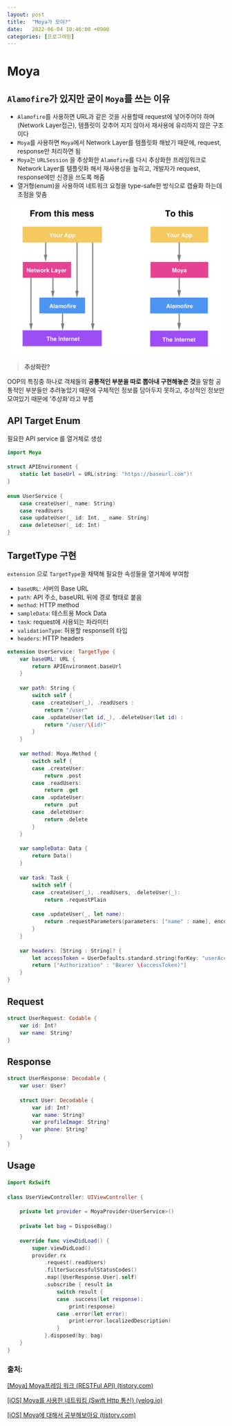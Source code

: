 ```yaml
---
layout: post
title:  "Moya가 모야?"
date:   2022-06-04 10:46:00 +0900
categories: [프로그래밍]
---
```


# Moya

## `Alamofire`가 있지만 굳이 `Moya`를 쓰는 이유

- `Alamofire`를 사용하면 URL과 같은 것을 사용할때 request에 넣어주어야 하며(Network Layer접근), 템플릿이 갖추어 지지 않아서 재사용에 유리하지 않은 구조이다
- `Moya`를 사용하면 `Moya`에서 Network Layer를 템플릿화 해놨기 때문에, request, response만 처리하면 됨
- `Moya`는 `URLSession` 을 추상화한 `Alamofire`를 다시 추상화한 프레임워크로
Network Layer를 템플릿화 해서 재사용성을 높히고, 개발자가 request, response에만 신경을 쓰도록 해줌
- 열거형(enum)을 사용하여 네트워크 요청을 type-safe한 방식으로 캡슐화 하는데 초점을 맞춤

![Moya](/images/jeremy_Network/Moya.png)

> **추상화란?**
> 
OOP의 특징중 하나로 객체들의 **공통적인 부분을 따로 뽑아내 구현해놓은 것**을 말함
공통적인 부분들만 추려놓았기 때문에 구체적인 정보를 담아두지 못하고, 추상적인 정보만 모여있기 때문에 ‘추상화'라고 부름

## API Target Enum

필요한 API service 를 열거체로 생성

```swift
import Moya

struct APIEnvironment {
    static let baseUrl = URL(string: "https://baseurl.com")!
}

enum UserService {
    case createUser(_ name: String)
    case readUsers
    case updateUser(_ id: Int, _ name: String)
    case deleteUser(_ id: Int)
}
```

## TargetType 구현

`extension` 으로 `TargetType`을 채택해 필요한 속성들을 열거체에 부여함

- `baseURL`: 서버의 Base URL
- `path`: API 주소, baseURL 뒤에 경로 형태로 붙음
- `method`: HTTP method
- `sampleData`: 테스트용 Mock Data
- `task`: request에 사용되는 파라미터
- `validationType`: 허용할 response의 타입
- `headers`: HTTP headers

```swift
extension UserService: TargetType {
    var baseURL: URL {
        return APIEnvironment.baseUrl
    }
    
    var path: String {
        switch self {
        case .createUser(_), .readUsers :
            return "/user"
        case .updateUser(let id,_), .deleteUser(let id) :
            return "/user/\(id)"
        }
    }
    
    var method: Moya.Method {
        switch self {
        case .createUser:
            return .post
        case .readUsers:
            return .get
        case .updateUser:
            return .put
        case .deleteUser:
            return .delete
        }
    }
    
    var sampleData: Data {
        return Data()
    }
    
    var task: Task {
        switch self {
        case .createUser(_), .readUsers, .deleteUser(_):
            return .requestPlain
       
        case .updateUser(_, let name):
            return .requestParameters(parameters: ["name" : name], encoding: URLEncoding.queryString)
        }
    }
    
    var headers: [String : String]? {
        let accessToken = UserDefaults.standard.string(forKey: "userAccessToken")
        return ["Authorization" : "Bearer \(accessToken)"]
    }
}
```

## Request

```swift
struct UserRequest: Codable {
    var id: Int?
    var name: String?
}
```

## Response

```swift
struct UserResponse: Decodable {
    var user: User?
    
    struct User: Decodable {
        var id: Int?
        var name: String?
        var profileImage: String?
        var phone: String?
    }
}
```

## Usage

```swift
import RxSwift

class UserViewController: UIViewController {
    
    private let provider = MoyaProvider<UserService>()
    
    private let bag = DisposeBag()
    
    override func viewDidLoad() {
        super.viewDidLoad()
        provider.rx
            .request(.readUsers)
            .filterSuccessfulStatusCodes()
            .map([UserResponse.User].self)
            .subscribe { result in
                switch result {
                case .success(let response):
                    print(response)
                case .error(let error):
                    print(error.localizedDescription)
                }
            }.disposed(by: bag)
    }
}
```

### 출처:

[[Moya] Moya프레임 워크 (RESTFul API) (tistory.com)](https://ios-development.tistory.com/193)

[[iOS] Moya를 사용한 네트워킹 (Swift Http 통신) (velog.io)](https://velog.io/@dlskawns96/iOS-Moya%EB%A5%BC-%EC%82%AC%EC%9A%A9%ED%95%9C-%EB%84%A4%ED%8A%B8%EC%9B%8C%ED%82%B9-Swift-Http-%ED%86%B5%EC%8B%A0)

[[iOS] Moya에 대해서 공부해보아요 (tistory.com)](https://lidium.tistory.com/37)

